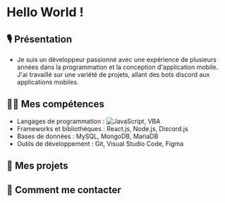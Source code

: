 # Hello World !

## 🎙 Présentation

- Je suis un développeur passionné avec une expérience de plusieurs années dans la programmation et la conception d'application mobile. J'ai travaillé sur une variété de projets, allant des bots discord aux applications mobiles.

## 👩‍💻 Mes compétences

- Langages de programmation : ![JavaScript](https://img.shields.io/badge/-JavaScript-black?style=flat-square&logo=javascript), VBA
- Frameworks et bibliothèques : React.js, Node.js, Discord.js
-  Bases de données : MySQL, MongoDB, MariaDB
- Outils de développement : Git, Visual Studio Code, Figma

## 📄 Mes projets

## 🎫 Comment me contacter
